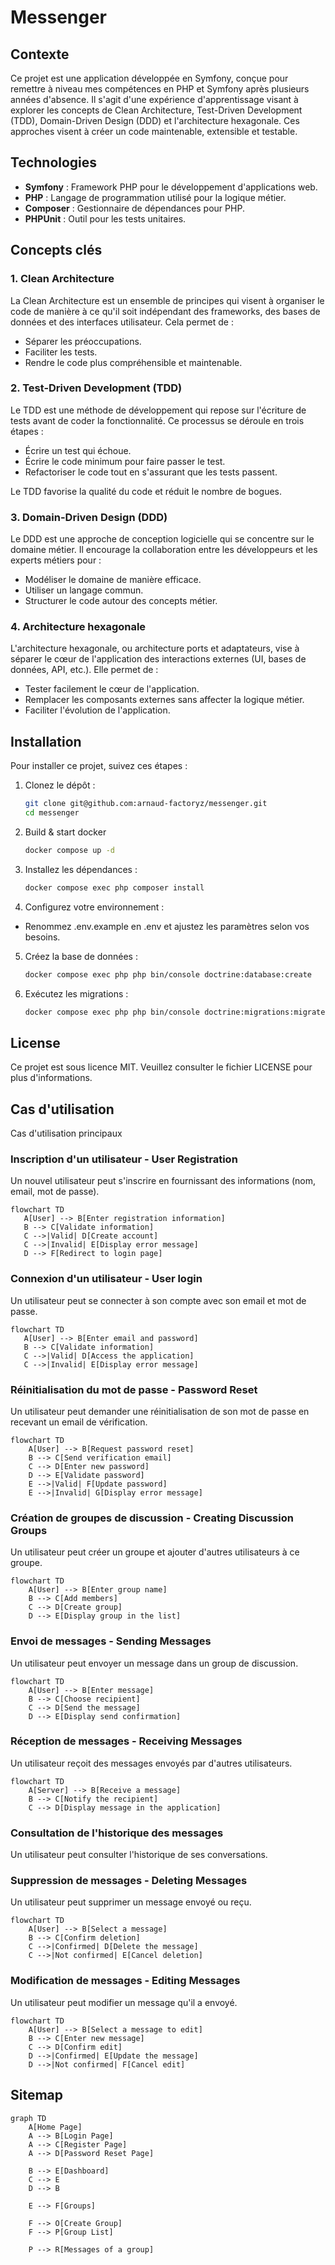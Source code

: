 # Messenger
## Contexte

Ce projet est une application développée en Symfony, conçue pour remettre à niveau mes compétences en PHP et Symfony après plusieurs années d'absence. Il s'agit d'une expérience d'apprentissage visant à explorer les concepts de Clean Architecture, Test-Driven Development (TDD), Domain-Driven Design (DDD) et l'architecture hexagonale. Ces approches visent à créer un code maintenable, extensible et testable.

## Technologies

 - **Symfony** : Framework PHP pour le développement d'applications web.
 - **PHP** : Langage de programmation utilisé pour la logique métier.
 - **Composer** : Gestionnaire de dépendances pour PHP.
 - **PHPUnit** : Outil pour les tests unitaires.

## Concepts clés
### 1. Clean Architecture

La Clean Architecture est un ensemble de principes qui visent à organiser le code de manière à ce qu'il soit indépendant des frameworks, des bases de données et des interfaces utilisateur. Cela permet de :

* Séparer les préoccupations.
* Faciliter les tests.
* Rendre le code plus compréhensible et maintenable.

### 2. Test-Driven Development (TDD)

Le TDD est une méthode de développement qui repose sur l'écriture de tests avant de coder la fonctionnalité. Ce processus se déroule en trois étapes :

* Écrire un test qui échoue.
* Écrire le code minimum pour faire passer le test.
* Refactoriser le code tout en s'assurant que les tests passent.

Le TDD favorise la qualité du code et réduit le nombre de bogues.

### 3. Domain-Driven Design (DDD)

Le DDD est une approche de conception logicielle qui se concentre sur le domaine métier. Il encourage la collaboration entre les développeurs et les experts métiers pour :

* Modéliser le domaine de manière efficace.
* Utiliser un langage commun.
* Structurer le code autour des concepts métier.

### 4. Architecture hexagonale

L'architecture hexagonale, ou architecture ports et adaptateurs, vise à séparer le cœur de l'application des interactions externes (UI, bases de données, API, etc.). Elle permet de :

* Tester facilement le cœur de l'application.
* Remplacer les composants externes sans affecter la logique métier.
* Faciliter l'évolution de l'application.

## Installation

Pour installer ce projet, suivez ces étapes :

1. Clonez le dépôt :
   ```bash
   git clone git@github.com:arnaud-factoryz/messenger.git
   cd messenger
   ```

2. Build & start docker
   ```bash
   docker compose up -d
   ```
3. Installez les dépendances :
   ```bash
   docker compose exec php composer install
   ```

4. Configurez votre environnement :
  * Renommez .env.example en .env et ajustez les paramètres selon vos besoins.

5. Créez la base de données :
   ```bash
   docker compose exec php php bin/console doctrine:database:create
   ```

6. Exécutez les migrations :
   ```bash
   docker compose exec php php bin/console doctrine:migrations:migrate
   ```

## License
Ce projet est sous licence MIT. Veuillez consulter le fichier LICENSE pour plus d'informations.

## Cas d'utilisation
Cas d'utilisation principaux

### Inscription d'un utilisateur - User Registration
Un nouvel utilisateur peut s'inscrire en fournissant des informations (nom, email, mot de passe).
```mermaid
flowchart TD
   A[User] --> B[Enter registration information]
   B --> C[Validate information]
   C -->|Valid| D[Create account]
   C -->|Invalid| E[Display error message]
   D --> F[Redirect to login page]
```

### Connexion d'un utilisateur - User login
Un utilisateur peut se connecter à son compte avec son email et mot de passe.
```mermaid
flowchart TD
   A[User] --> B[Enter email and password]
   B --> C[Validate information]
   C -->|Valid| D[Access the application]
   C -->|Invalid| E[Display error message]
```

### Réinitialisation du mot de passe - Password Reset
Un utilisateur peut demander une réinitialisation de son mot de passe en recevant un email de vérification.
```mermaid
flowchart TD
    A[User] --> B[Request password reset]
    B --> C[Send verification email]
    C --> D[Enter new password]
    D --> E[Validate password]
    E -->|Valid| F[Update password]
    E -->|Invalid| G[Display error message]
```

### Création de groupes de discussion - Creating Discussion Groups
Un utilisateur peut créer un groupe et ajouter d'autres utilisateurs à ce groupe.
```mermaid
flowchart TD
    A[User] --> B[Enter group name]
    B --> C[Add members]
    C --> D[Create group]
    D --> E[Display group in the list]
```

### Envoi de messages - Sending Messages
Un utilisateur peut envoyer un message dans un group de discussion.
```mermaid
flowchart TD
    A[User] --> B[Enter message]
    B --> C[Choose recipient]
    C --> D[Send the message]
    D --> E[Display send confirmation]
```

### Réception de messages - Receiving Messages
Un utilisateur reçoit des messages envoyés par d'autres utilisateurs.

```mermaid
flowchart TD
    A[Server] --> B[Receive a message]
    B --> C[Notify the recipient]
    C --> D[Display message in the application]
```
### Consultation de l'historique des messages
Un utilisateur peut consulter l'historique de ses conversations.

### Suppression de messages - Deleting Messages
Un utilisateur peut supprimer un message envoyé ou reçu.

```mermaid
flowchart TD
    A[User] --> B[Select a message]
    B --> C[Confirm deletion]
    C -->|Confirmed| D[Delete the message]
    C -->|Not confirmed| E[Cancel deletion]
```

### Modification de messages - Editing Messages
Un utilisateur peut modifier un message qu'il a envoyé.
```mermaid
flowchart TD
    A[User] --> B[Select a message to edit]
    B --> C[Enter new message]
    C --> D[Confirm edit]
    D -->|Confirmed| E[Update the message]
    D -->|Not confirmed| F[Cancel edit]
```
## Sitemap
```mermaid
graph TD
    A[Home Page]
    A --> B[Login Page]
    A --> C[Register Page]
    A --> D[Password Reset Page]
    
    B --> E[Dashboard]
    C --> E
    D --> B

    E --> F[Groups]

    F --> O[Create Group]
    F --> P[Group List]
    
    P --> R[Messages of a group]
```
